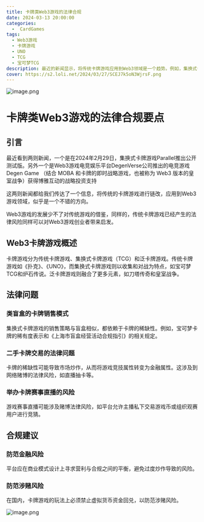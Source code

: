 ```yaml
---
title: 卡牌类Web3游戏的法律合规
date: 2024-03-13 20:00:00
categories:
  -  CardGames
tags:
  - Web3游戏
  - 卡牌游戏
  - UNO
  - TCG
  - 宝可梦TCG
description: 最近的新闻显示，将传统卡牌游戏应用到Web3领域是一个趋势。例如，集换式卡牌游戏Parallel和Web3游戏平台DegenVerse的新动态。
cover: https://s2.loli.net/2024/03/27/SCEJ7k5oN3WjrsF.png
---
```

![image.png](https://s2.loli.net/2024/03/27/xl6eiRsL9qFDaGy.png)
# 卡牌类Web3游戏的法律合规要点

## 引言
最近看到两则新闻，一个是在2024年2月29日，集换式卡牌游戏Parallel推出公开测试版。另外一个是Web3游戏电竞娱乐平台DegenVerse公司推出的电竞游戏 Degen Game （结合 MOBA 和卡牌的即时战略游戏，也被称为 Web3 版本的皇室战争）获得博雅互动的战略投资支持

这两则新闻都给我们传达了一个信息，将传统的卡牌游戏进行链改，应用到Web3游戏领域，似乎是一个不错的方向。

Web3游戏的发展少不了对传统游戏的借鉴，同样的，传统卡牌游戏已经产生的法律风险同样可以对Web3游戏创业者带来启发。

## Web3卡牌游戏概述
卡牌游戏分为传统卡牌游戏、集换式卡牌游戏（TCG）和泛卡牌游戏。传统卡牌游戏如《扑克》、《UNO》，而集换式卡牌游戏则以收集和对战为特点，如宝可梦TCG和炉石传说。泛卡牌游戏则融合了更多元素，如刀塔传奇和皇室战争。

## 法律问题
### 类盲盒的卡牌销售模式
集换式卡牌游戏的销售策略与盲盒相似，都依赖于卡牌的稀缺性。例如，宝可梦卡牌的稀有度表示和《上海市盲盒经营活动合规指引》的相关规定。

### 二手卡牌交易的法律问题
卡牌的稀缺性可能导致市场炒作，从而将游戏竞技属性转变为金融属性。这涉及到网络赌博的法律风险，如直播抽卡等。

### 举办卡牌赛事直播的风险
游戏赛事直播可能涉及赌博法律风险，如平台允许主播私下交易游戏币或组织观赛用户进行竞猜。

## 合规建议
### 防范金融风险
平台应在商业模式设计上寻求营利与合规之间的平衡，避免过度炒作导致的风险。

### 防范涉赌风险
在国内，卡牌游戏的玩法上必须禁止虚拟货币资金回兑，以防范涉赌风险。



![image.png](https://s2.loli.net/2023/11/25/H5xdCfXGw83lFO9.png)